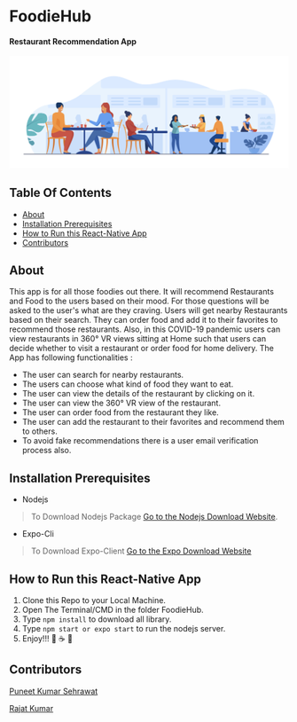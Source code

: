 # FoodieHub
#### Restaurant Recommendation App
![Restaurant Photo](./Code/assets/5284.jpg)

## Table Of Contents
- [About](#about)
- [Installation Prerequisites](#installation-prerequisites)
- [How to Run this React-Native App](#how-to-run-this-react-native-app)
- [Contributors](#contributors)

  

## About
This app is for all those foodies out there. It will recommend Restaurants and Food to the users based on their mood. For those questions will be asked to the user's what are they craving.
Users will get nearby Restaurants based on their search. They can order food and add it to their favorites to recommend those restaurants. Also, in this COVID-19 pandemic users can view restaurants in 360&deg; VR views sitting at Home such that users can decide whether to visit a restaurant or order food for home delivery.
The App has following functionalities :

- The user can search for nearby restaurants.
- The users can choose what kind of food they want to eat.
- The user can view the details of the restaurant by clicking on it.
- The user can view the 360&deg; VR view of the restaurant.
- The user can order food from the restaurant they like.
- The user can add the restaurant to their favorites and recommend them to others.
- To avoid fake recommendations there is a user email verification process also.


## Installation Prerequisites
- Nodejs

>To Download Nodejs Package [Go to the Nodejs Download Website](https://nodejs.org/en/download/).

- Expo-Cli
  
>To Download Expo-Client [Go to the Expo Download Website](https://docs.expo.io/get-started/installation/)

## How to Run this React-Native App
1. Clone this Repo to your Local Machine.
2.  Open The Terminal/CMD in the folder FoodieHub.
3.  Type ```npm install``` to download all library.
4. Type ```npm start or expo start``` to run the nodejs server.
5. Enjoy!!! :ramen: :coffee: :hamburger:
   
## Contributors
[Puneet Kumar Sehrawat](https://github.com/seneark)

[Rajat Kumar](https://github.com/Rajat10Kumar)
